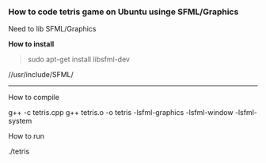 ### How to code **tetris** game on Ubuntu usinge SFML/Graphics

Need to lib SFML/Graphics

**How to install**

> sudo apt-get install libsfml-dev

//usr/include/SFML/

------
How to compile

g++ -c tetris.cpp
g++ tetris.o -o tetris -lsfml-graphics -lsfml-window -lsfml-system

How to run

./tetris
